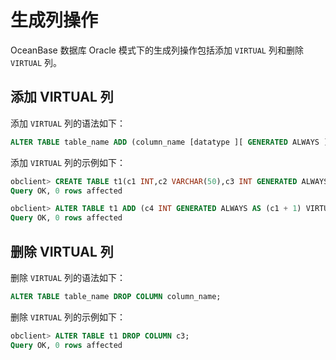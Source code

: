 # 生成列操作

OceanBase 数据库 Oracle 模式下的生成列操作包括添加 `VIRTUAL` 列和删除 `VIRTUAL` 列。

## 添加 VIRTUAL 列

添加 `VIRTUAL` 列的语法如下：

```sql
ALTER TABLE table_name ADD (column_name [datatype ][ GENERATED ALWAYS ] AS (column_expression) [VIRTUAL]);
```

添加 `VIRTUAL` 列的示例如下：

```sql
obclient> CREATE TABLE t1(c1 INT,c2 VARCHAR(50),c3 INT GENERATED ALWAYS AS (c1 * 10)  VIRTUAL);
Query OK, 0 rows affected

obclient> ALTER TABLE t1 ADD (c4 INT GENERATED ALWAYS AS (c1 + 1) VIRTUAL);
Query OK, 0 rows affected 
```

## 删除 VIRTUAL 列

删除 `VIRTUAL` 列的语法如下：

```sql
ALTER TABLE table_name DROP COLUMN column_name;
```

删除 `VIRTUAL` 列的示例如下：

```sql
obclient> ALTER TABLE t1 DROP COLUMN c3;
Query OK, 0 rows affected
```
